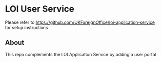 # LOI User Service

Please refer to https://github.com/UKForeignOffice/loi-application-service for setup instructions

## About

This repo complements the LOI Application Service by adding a user portal